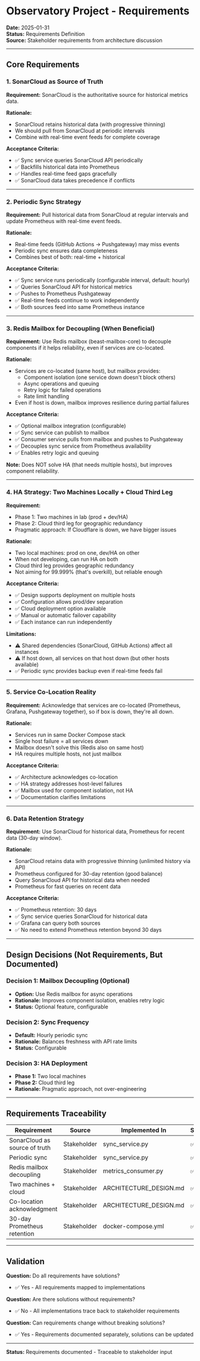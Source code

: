 # Observatory Project - Requirements

**Date:** 2025-01-31  
**Status:** Requirements Definition  
**Source:** Stakeholder requirements from architecture discussion

---

## Core Requirements

### 1. SonarCloud as Source of Truth

**Requirement:** SonarCloud is the authoritative source for historical metrics data.

**Rationale:**
- SonarCloud retains historical data (with progressive thinning)
- We should pull from SonarCloud at periodic intervals
- Combine with real-time event feeds for complete coverage

**Acceptance Criteria:**
- ✅ Sync service queries SonarCloud API periodically
- ✅ Backfills historical data into Prometheus
- ✅ Handles real-time feed gaps gracefully
- ✅ SonarCloud data takes precedence if conflicts

---

### 2. Periodic Sync Strategy

**Requirement:** Pull historical data from SonarCloud at regular intervals and update Prometheus with real-time event feeds.

**Rationale:**
- Real-time feeds (GitHub Actions → Pushgateway) may miss events
- Periodic sync ensures data completeness
- Combines best of both: real-time + historical

**Acceptance Criteria:**
- ✅ Sync service runs periodically (configurable interval, default: hourly)
- ✅ Queries SonarCloud API for historical metrics
- ✅ Pushes to Prometheus Pushgateway
- ✅ Real-time feeds continue to work independently
- ✅ Both sources feed into same Prometheus instance

---

### 3. Redis Mailbox for Decoupling (When Beneficial)

**Requirement:** Use Redis mailbox (beast-mailbox-core) to decouple components if it helps reliability, even if services are co-located.

**Rationale:**
- Services are co-located (same host), but mailbox provides:
  - Component isolation (one service down doesn't block others)
  - Async operations and queuing
  - Retry logic for failed operations
  - Rate limit handling
- Even if host is down, mailbox improves resilience during partial failures

**Acceptance Criteria:**
- ✅ Optional mailbox integration (configurable)
- ✅ Sync service can publish to mailbox
- ✅ Consumer service pulls from mailbox and pushes to Pushgateway
- ✅ Decouples sync service from Prometheus availability
- ✅ Enables retry logic and queuing

**Note:** Does NOT solve HA (that needs multiple hosts), but improves component reliability.

---

### 4. HA Strategy: Two Machines Locally + Cloud Third Leg

**Requirement:** 
- Phase 1: Two machines in lab (prod + dev/HA)
- Phase 2: Cloud third leg for geographic redundancy
- Pragmatic approach: If Cloudflare is down, we have bigger issues

**Rationale:**
- Two local machines: prod on one, dev/HA on other
- When not developing, can run HA on both
- Cloud third leg provides geographic redundancy
- Not aiming for 99.999% (that's overkill), but reliable enough

**Acceptance Criteria:**
- ✅ Design supports deployment on multiple hosts
- ✅ Configuration allows prod/dev separation
- ✅ Cloud deployment option available
- ✅ Manual or automatic failover capability
- ✅ Each instance can run independently

**Limitations:**
- ⚠️ Shared dependencies (SonarCloud, GitHub Actions) affect all instances
- ⚠️ If host down, all services on that host down (but other hosts available)
- ✅ Periodic sync provides backup even if real-time feeds fail

---

### 5. Service Co-Location Reality

**Requirement:** Acknowledge that services are co-located (Prometheus, Grafana, Pushgateway together), so if box is down, they're all down.

**Rationale:**
- Services run in same Docker Compose stack
- Single host failure = all services down
- Mailbox doesn't solve this (Redis also on same host)
- HA requires multiple hosts, not just mailbox

**Acceptance Criteria:**
- ✅ Architecture acknowledges co-location
- ✅ HA strategy addresses host-level failures
- ✅ Mailbox used for component isolation, not HA
- ✅ Documentation clarifies limitations

---

### 6. Data Retention Strategy

**Requirement:** Use SonarCloud for historical data, Prometheus for recent data (30-day window).

**Rationale:**
- SonarCloud retains data with progressive thinning (unlimited history via API)
- Prometheus configured for 30-day retention (good balance)
- Query SonarCloud API for historical data when needed
- Prometheus for fast queries on recent data

**Acceptance Criteria:**
- ✅ Prometheus retention: 30 days
- ✅ Sync service queries SonarCloud for historical data
- ✅ Grafana can query both sources
- ✅ No need to extend Prometheus retention beyond 30 days

---

## Design Decisions (Not Requirements, But Documented)

### Decision 1: Mailbox Decoupling (Optional)
- **Option:** Use Redis mailbox for async operations
- **Rationale:** Improves component isolation, enables retry logic
- **Status:** Optional feature, configurable

### Decision 2: Sync Frequency
- **Default:** Hourly periodic sync
- **Rationale:** Balances freshness with API rate limits
- **Status:** Configurable

### Decision 3: HA Deployment
- **Phase 1:** Two local machines
- **Phase 2:** Cloud third leg
- **Rationale:** Pragmatic approach, not over-engineering

---

## Requirements Traceability

| Requirement | Source | Implemented In | Status |
|------------|--------|---------------|--------|
| SonarCloud as source of truth | Stakeholder | sync_service.py | ✅ |
| Periodic sync | Stakeholder | sync_service.py | ✅ |
| Redis mailbox decoupling | Stakeholder | metrics_consumer.py | ✅ |
| Two machines + cloud | Stakeholder | ARCHITECTURE_DESIGN.md | ✅ |
| Co-location acknowledgment | Stakeholder | ARCHITECTURE_DESIGN.md | ✅ |
| 30-day Prometheus retention | Stakeholder | docker-compose.yml | ✅ |

---

## Validation

**Question:** Do all requirements have solutions?
- ✅ Yes - All requirements mapped to implementations

**Question:** Are there solutions without requirements?
- ✅ No - All implementations trace back to stakeholder requirements

**Question:** Can requirements change without breaking solutions?
- ✅ Yes - Requirements documented separately, solutions can be updated

---

**Status:** Requirements documented - Traceable to stakeholder input

